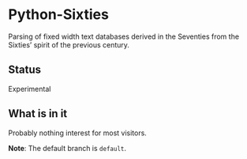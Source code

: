 # Python-Sixties
Parsing of fixed width text databases derived in the Seventies from the Sixties’ spirit of the previous century.

## Status
Experimental

## What is in it
Probably nothing interest for most visitors.

**Note**: The default branch is `default`.
